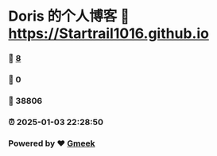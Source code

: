 # Doris 的个人博客 :link: https://Startrail1016.github.io 
### :page_facing_up: [8](https://Startrail1016.github.io/tag.html) 
### :speech_balloon: 0 
### :hibiscus: 38806 
### :alarm_clock: 2025-01-03 22:28:50 
### Powered by :heart: [Gmeek](https://github.com/Meekdai/Gmeek)
